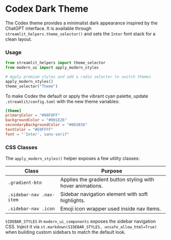 # Codex Dark Theme

The Codex theme provides a minimalist dark appearance inspired by the ChatGPT interface.
It is available through `streamlit_helpers.theme_selector()` and sets the
`Inter` font stack for a clean layout.

### Usage

```python
from streamlit_helpers import theme_selector
from modern_ui import apply_modern_styles

# Apply premium styles and add a radio selector to switch themes
apply_modern_styles()
theme_selector("Theme")
```

To make Codex the default or apply the vibrant cyan palette, update
`.streamlit/config.toml` with the new theme variables:

```toml
[theme]
primaryColor = "#00F0FF"
backgroundColor = "#001E26"
secondaryBackgroundColor = "#002B36"
textColor = "#E0FFFF"
font = "'Inter', sans-serif"
```

### CSS Classes

The `apply_modern_styles()` helper exposes a few utility classes:

| Class | Purpose |
|-------|---------|
| `.gradient-btn` | Applies the gradient button styling with hover animations. |
| `.sidebar-nav .nav-item` | Sidebar navigation element with soft highlights. |
| `.sidebar-nav .icon` | Emoji icon wrapper used inside nav items. |

``SIDEBAR_STYLES`` in ``modern_ui_components`` exposes the sidebar navigation
CSS. Inject it via ``st.markdown(SIDEBAR_STYLES, unsafe_allow_html=True)`` when
building custom sidebars to match the default look.
